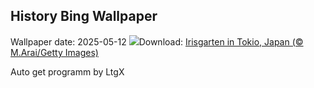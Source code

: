 ## History Bing Wallpaper
Wallpaper date: 2025-05-12
![](https://www.bing.com/th?id=OHR.IrisGarden_DE-DE8196648954_UHD.jpg&w=1000)Download: [Irisgarten in Tokio, Japan (© M.Arai/Getty Images)](https://www.bing.com/th?id=OHR.IrisGarden_DE-DE8196648954_UHD.jpg)

Auto get programm by LtgX

